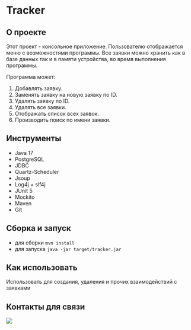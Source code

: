 # Tracker

## О проекте

Этот проект - консольное приложение. Пользователю отображается меню с возможностями программы. Все заявки можно хранить
как в базе данных так и в памяти устройства, во время выполнения программы.

Программа может:

1. Добавлять заявку.
2. Заменять заявку на новую заявку по ID.
3. Удалять заявку по ID.
4. Удалять все заявки.
4. Отображать список всех заявок.
5. Производить поиск по имени заявки.

## Инструменты
- Java 17
- PostgreSQL
- JDBC
- Quartz-Scheduler
- Jsoup
- Log4j + slf4j
- JUnit 5
- Mockito
- Maven
- Git

## Сборка и запуск<br>
- для сборки `mvn install`
- для запуска `java -jar target/tracker.jar`

## Как использовать<br>
Использовать для создания, удаления и прочих взаимодействий с заявками

## Контакты для связи<br>
<a href="https://t.me/OvercomingJunk" target="blank"><img src="https://img.icons8.com/clouds/50/000000/telegram-app.png"/></a>
